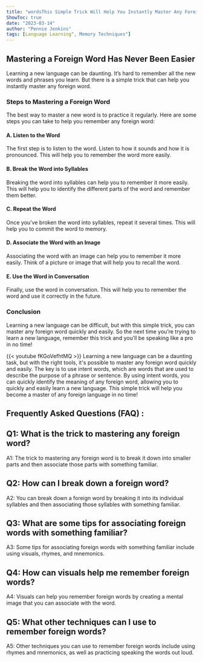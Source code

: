 ```yaml
---
title: "wordsThis Simple Trick Will Help You Instantly Master Any Foreign Word!"
ShowToc: true 
date: "2023-03-14"
author: "Pennie Jenkins" 
tags: [Language Learning", Memory Techniques"]
---
```

## Mastering a Foreign Word Has Never Been Easier 

Learning a new language can be daunting. It’s hard to remember all the new words and phrases you learn. But there is a simple trick that can help you instantly master any foreign word. 

### Steps to Mastering a Foreign Word

The best way to master a new word is to practice it regularly. Here are some steps you can take to help you remember any foreign word: 

#### A. Listen to the Word 

The first step is to listen to the word. Listen to how it sounds and how it is pronounced. This will help you to remember the word more easily.

#### B. Break the Word into Syllables 

Breaking the word into syllables can help you to remember it more easily. This will help you to identify the different parts of the word and remember them better.

#### C. Repeat the Word 

Once you’ve broken the word into syllables, repeat it several times. This will help you to commit the word to memory.

#### D. Associate the Word with an Image 

Associating the word with an image can help you to remember it more easily. Think of a picture or image that will help you to recall the word.

#### E. Use the Word in Conversation 

Finally, use the word in conversation. This will help you to remember the word and use it correctly in the future.

### Conclusion

Learning a new language can be difficult, but with this simple trick, you can master any foreign word quickly and easily. So the next time you’re trying to learn a new language, remember this trick and you’ll be speaking like a pro in no time!

{{< youtube fKGoVefhtMQ >}} 
Learning a new language can be a daunting task, but with the right tools, it's possible to master any foreign word quickly and easily. The key is to use intent words, which are words that are used to describe the purpose of a phrase or sentence. By using intent words, you can quickly identify the meaning of any foreign word, allowing you to quickly and easily learn a new language. This simple trick will help you become a master of any foreign language in no time!

## Frequently Asked Questions (FAQ) :
## Q1: What is the trick to mastering any foreign word?
A1: The trick to mastering any foreign word is to break it down into smaller parts and then associate those parts with something familiar. 

## Q2: How can I break down a foreign word?
A2: You can break down a foreign word by breaking it into its individual syllables and then associating those syllables with something familiar. 

## Q3: What are some tips for associating foreign words with something familiar?
A3: Some tips for associating foreign words with something familiar include using visuals, rhymes, and mnemonics. 

## Q4: How can visuals help me remember foreign words?
A4: Visuals can help you remember foreign words by creating a mental image that you can associate with the word. 

## Q5: What other techniques can I use to remember foreign words?
A5: Other techniques you can use to remember foreign words include using rhymes and mnemonics, as well as practicing speaking the words out loud.





